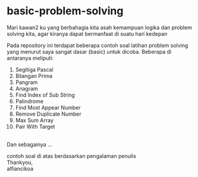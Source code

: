 # basic-problem-solving
Mari kawan2 ku yang berbahagia kita asah kemampuan logika dan problem solving kita, agar kiranya dapat bermanfaat di suatu hari kedepan

Pada repository ini terdapat beberapa contoh soal latihan problem solving yang menurut saya sangat dasar (basic) untuk dicoba. Beberapa di antaranya meliputi:
1. Segitiga Pascal
2. Bilangan Prima
3. Pangram
4. Anagram 
5. Find Index of Sub String
6. Palindrome
7. Find Most Appear Number
8. Remove Duplicate Number
9. Max Sum Array
10. Pair With Target

<br>
Dan sebagainya ...

contoh soal di atas berdasarkan pengalaman penulis <br>
Thankyou,<br>
alfiancikoa
